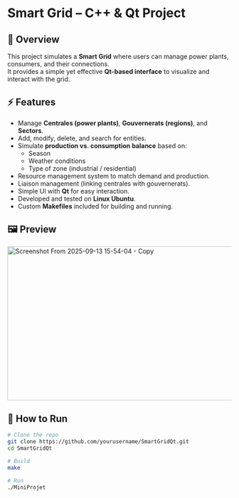 # Smart Grid – C++ & Qt Project

## 📌 Overview
This project simulates a **Smart Grid** where users can manage power plants, consumers, and their connections.  
It provides a simple yet effective **Qt-based interface** to visualize and interact with the grid.

## ⚡ Features
- Manage **Centrales (power plants)**, **Gouvernerats (regions)**, and **Sectors**.
- Add, modify, delete, and search for entities.
- Simulate **production vs. consumption balance** based on:
  - Season
  - Weather conditions
  - Type of zone (industrial / residential)
- Resource management system to match demand and production.
- Liaison management (linking centrales with gouvernerats).
- Simple UI with **Qt** for easy interaction.
- Developed and tested on **Linux Ubuntu**.
- Custom **Makefiles** included for building and running.

## 🖼️ Preview
<img width="596" height="346" alt="Screenshot From 2025-09-13 15-54-04 - Copy" src="https://github.com/user-attachments/assets/f15325f4-25da-4b16-b587-b50d9d1f5ef7" />

## 🚀 How to Run
```bash
# Clone the repo
git clone https://github.com/yourusername/SmartGridQt.git
cd SmartGridQt

# Build
make

# Run
./MiniProjet

